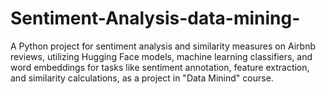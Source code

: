 # Sentiment-Analysis-data-mining-
 A Python project for sentiment analysis and similarity measures on Airbnb reviews, utilizing Hugging Face models, machine learning classifiers, and word embeddings for tasks like sentiment annotation, feature extraction, and similarity calculations, as a project in "Data Minind" course.
